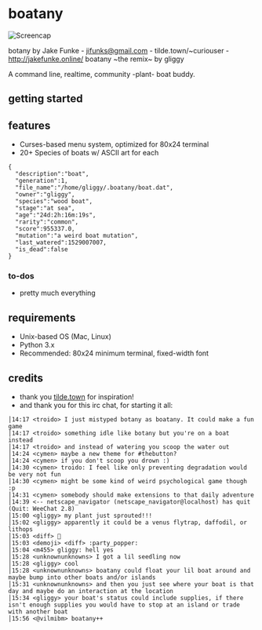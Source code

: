 # boatany
![Screencap](https://tilde.town/~curiouser/botany.png)

botany by Jake Funke - jifunks@gmail.com - tilde.town/~curiouser - http://jakefunke.online/
boatany ~the remix~ by gliggy

A command line, realtime, community -plant- boat buddy.

## getting started


## features
* Curses-based menu system, optimized for 80x24 terminal
* 20+ Species of boats w/ ASCII art for each
```
{
  "description":"boat",
  "generation":1,
  "file_name":"/home/gliggy/.boatany/boat.dat",
  "owner":"gliggy",
  "species":"wood boat",
  "stage":"at sea",
  "age":"24d:2h:16m:19s",
  "rarity":"common",
  "score":955337.0,
  "mutation":"a weird boat mutation",
  "last_watered":1529007007,
  "is_dead":false
}
```

### to-dos
* pretty much everything

## requirements
* Unix-based OS (Mac, Linux)
* Python 3.x
* Recommended: 80x24 minimum terminal, fixed-width font

## credits
* thank you [tilde.town](http://tilde.town/) for inspiration!
* and thank you for this irc chat, for starting it all:
```
│14:17 <troido> I just mistyped botany as boatany. It could make a fun game
│14:17 <troido> something idle like botany but you're on a boat instead
│14:17 <troido> and instead of watering you scoop the water out
│14:24 <cymen> maybe a new theme for #thebutton?
│14:24 <cymen> if you don't scoop you drown :)
│14:30 <cymen> troido: I feel like only preventing degradation would be very not fun
│14:30 <cymen> might be some kind of weird psychological game though :p
│14:31 <cymen> somebody should make extensions to that daily adventure
│14:39 <-- netscape_navigator (netscape_navigator@localhost) has quit (Quit: WeeChat 2.8)
│15:00 <gliggy> my plant just sprouted!!!
│15:02 <gliggy> apparently it could be a venus flytrap, daffodil, or lithops
│15:03 <diff> 🎉
│15:03 <demoji> <diff> :party_popper:
│15:04 <m455> gliggy: hell yes
│15:28 <unknownunknowns> I got a lil seedling now
│15:28 <gliggy> cool
│15:28 <unknownunknowns> boatany could float your lil boat around and maybe bump into other boats and/or islands
│15:31 <unknownunknowns> and then you just see where your boat is that day and maybe do an interaction at the location
│15:34 <gliggy> your boat's status could include supplies, if there isn't enough supplies you would have to stop at an island or trade with another boat
│15:56 <@vilmibm> boatany++
```
